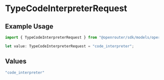 # TypeCodeInterpreterRequest

## Example Usage

```typescript
import { TypeCodeInterpreterRequest } from "@openrouter/sdk/models/operations";

let value: TypeCodeInterpreterRequest = "code_interpreter";
```

## Values

```typescript
"code_interpreter"
```